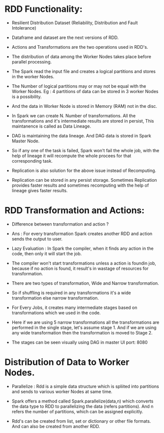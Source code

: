 # RDD Functionality:

- Resilient Distribution Dataset (Reliability, Distribution and Fault Intolerance)

- Dataframe and dataset are the next versions of RDD.

- Actions and Transformations are the two operations used in RDD's.

- The distribution of data among the Worker Nodes takes place before parallel processing.

- The Spark read the input file and creates a logical partitions and stores in the worker Nodes.

- The Number of logical partitions may or may not be equal with the Worker Nodes. Eg : 4 partitions of data can be stored in 3 worker Nodes is a possibility.

- And the data in Worker Node is stored in Memory (RAM) not in the disc.

- In Spark we can create N. Number of transformations. All the transformations and it's intermediate results are stored in persist, This maintanence is called as Data Lineage.

- DAG is maintaining the data lineage. And DAG data is stored in Spark Master Node.

- So if any one of the task is failed, Spark won't fail the whole job, with the help of lineage it will recompute the whole procees for that corresponding task.

- Replication is also solution for the above issue instead of Recomputing.

- Replication can be stored in any persist storage. Sometimes Replication provides faster results and sometimes recomputing with the help of lineage gives faster results.

# RDD Transformation and Actions:

- Difference between transformation and action ? 

- Ans : For every transformation Spark creates another RDD and action sends the output to user.

- Lazy Evaluation : In Spark the compiler, when it finds any action in the code, then only it will start the job.

- The compiler won't start transformations unless a action is foundin job, because if no action is found, it result's in wastage of resources for transformation.

- There are two types of transformation, Wide and Narrow transformation.

- So if shuffling is required in any transformations it's a wide transformation else narrow transformation.

- For Every Jobs, it creates many intermediate stages based on transformations which we used in the code.

- Here if we are using 5 narrow transformations all the transformations are performed in the single stage, let's assume stage 1. And if we are using any 
wide transformation then the transformation is moved to Stage 2. 

- The stages can be seen visually using DAG in master UI port: 8080

# Distribution of Data to Worker Nodes.

- Parallelize : Rdd is a simple data structure which is spliited into partitions and sends to various worker Nodes at same time.

- Spark offers a method called Spark.parallelize(data,n) which converts the data type to RDD to parallelizing the data (refers partitions). And n refers the number of partitions, which can be assigned explicitly.

- Rdd's can be created from list, set or dictionary or other file formats. And can also be created from another RDD.
